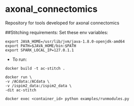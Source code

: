 # axonal_connectomics
Repository for tools developed for axonal connectomics

##Stitching requirements:
Set these env variables:
```
export JAVA_HOME=/usr/lib/jvm/java-1.8.0-openjdk-amd64
export PATH=$JAVA_HOME/bin:$PATH
export SPARK_LOCAL_IP=127.0.1.1
```
- To run:
```
docker build -t ac-stitch .

docker run \
-v /ACdata:/ACdata \
-v /ispim2_data:/ispim2_data \
-dit ac-stitch

docker exec <container_id> python examples/runmodules.py
```